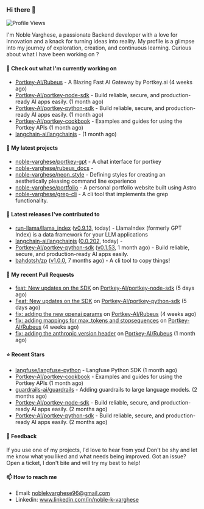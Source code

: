 ### Hi there 👋
![Profile Views](https://komarev.com/ghpvc/?username=noble-varghese&label=PROFILE+VIEWS)

I'm Noble Varghese, a passionate Backend developer with a love for innovation and a knack for turning ideas into reality. My profile is a glimpse into my journey of exploration, creation, and continuous learning. Curious about what I have been working on ?


#### 👷 Check out what I'm currently working on

- [Portkey-AI/Rubeus](https://github.com/Portkey-AI/Rubeus) - A Blazing Fast AI Gateway by Portkey.ai (4 weeks ago)
- [Portkey-AI/portkey-node-sdk](https://github.com/Portkey-AI/portkey-node-sdk) - Build reliable, secure, and production-ready AI apps easily. (1 month ago)
- [Portkey-AI/portkey-python-sdk](https://github.com/Portkey-AI/portkey-python-sdk) - Build reliable, secure, and production-ready AI apps easily. (1 month ago)
- [Portkey-AI/portkey-cookbook](https://github.com/Portkey-AI/portkey-cookbook) - Examples and guides for using the Portkey APIs (1 month ago)
- [langchain-ai/langchainjs](https://github.com/langchain-ai/langchainjs) -  (1 month ago)

#### 🌱 My latest projects

- [noble-varghese/portkey-gpt](https://github.com/noble-varghese/portkey-gpt) - A chat interface for portkey
- [noble-varghese/rubeus_docs](https://github.com/noble-varghese/rubeus_docs) - 
- [noble-varghese/neon_style](https://github.com/noble-varghese/neon_style) - Defining styles for creating an aesthetically pleasing command line experience
- [noble-varghese/portfolio](https://github.com/noble-varghese/portfolio) - A personal portfolio website built using Astro
- [noble-varghese/grep-cli](https://github.com/noble-varghese/grep-cli) - A cli tool that implements the grep functionality.

#### 🔭 Latest releases I've contributed to

- [run-llama/llama_index](https://github.com/run-llama/llama_index) ([v0.9.13](https://github.com/run-llama/llama_index/releases/tag/v0.9.13), today) - LlamaIndex (formerly GPT Index) is a data framework for your LLM applications
- [langchain-ai/langchainjs](https://github.com/langchain-ai/langchainjs) ([0.0.202](https://github.com/langchain-ai/langchainjs/releases/tag/0.0.202), today) - 
- [Portkey-AI/portkey-python-sdk](https://github.com/Portkey-AI/portkey-python-sdk) ([v0.1.53](https://github.com/Portkey-AI/portkey-python-sdk/releases/tag/v0.1.53), 1 month ago) - Build reliable, secure, and production-ready AI apps easily.
- [bahdotsh/zp](https://github.com/bahdotsh/zp) ([v1.0.0](https://github.com/bahdotsh/zp/releases/tag/v1.0.0), 7 months ago) - A cli tool to copy things!

#### 🔨 My recent Pull Requests

- [feat: New updates on the SDK](https://github.com/Portkey-AI/portkey-node-sdk/pull/12) on [Portkey-AI/portkey-node-sdk](https://github.com/Portkey-AI/portkey-node-sdk) (5 days ago)
- [Feat: New updates on the SDK](https://github.com/Portkey-AI/portkey-python-sdk/pull/58) on [Portkey-AI/portkey-python-sdk](https://github.com/Portkey-AI/portkey-python-sdk) (5 days ago)
- [fix: adding the new openai params](https://github.com/Portkey-AI/Rubeus/pull/44) on [Portkey-AI/Rubeus](https://github.com/Portkey-AI/Rubeus) (4 weeks ago)
- [fix: adding mappings for max_tokens and stopsequences](https://github.com/Portkey-AI/Rubeus/pull/42) on [Portkey-AI/Rubeus](https://github.com/Portkey-AI/Rubeus) (4 weeks ago)
- [fix: adding the anthropic version header](https://github.com/Portkey-AI/Rubeus/pull/37) on [Portkey-AI/Rubeus](https://github.com/Portkey-AI/Rubeus) (1 month ago)


#### ⭐ Recent Stars

- [langfuse/langfuse-python](https://github.com/langfuse/langfuse-python) - Langfuse Python SDK (1 month ago)
- [Portkey-AI/portkey-cookbook](https://github.com/Portkey-AI/portkey-cookbook) - Examples and guides for using the Portkey APIs (1 month ago)
- [guardrails-ai/guardrails](https://github.com/guardrails-ai/guardrails) - Adding guardrails to large language models. (2 months ago)
- [Portkey-AI/portkey-node-sdk](https://github.com/Portkey-AI/portkey-node-sdk) - Build reliable, secure, and production-ready AI apps easily. (2 months ago)
- [Portkey-AI/portkey-python-sdk](https://github.com/Portkey-AI/portkey-python-sdk) - Build reliable, secure, and production-ready AI apps easily. (2 months ago)

#### 💬 Feedback

If you use one of my projects, I'd love to hear from you! Don't be shy and let me know what you liked and what needs being improved. Got an issue? Open a ticket, I don't bite and will try my best to help!

#### 📫 How to reach me

- Email: noblekvarghese96@gmail.com
- Linkedin: www.linkedin.com/in/noble-k-varghese
